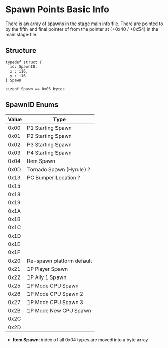 # Spawn Points Basic Info
There is an array of spawns in the stage main info file. There are pointed to by the
fifth and final pointer of from the pointer at (+0x40 / +0x54) in the main stage file.

## Structure
```
typedef struct {
  id: SpawnID,
  x : i16,
  y : i16
} Spawn

sizeof Spawn == 0x06 bytes
```

## SpawnID Enums
| Value | Type  |
|-------|-------|
| 0x00  | P1 Starting Spawn |
| 0x01  | P2 Starting Spawn |
| 0x02  | P3 Starting Spawn |
| 0x03  | P4 Starting Spawn |
| 0x04  | Item Spawn |
| 0x0D  | Tornado Spawn (Hyrule) ?|
| 0x13  | PC Bumper Location ?|
| 0x15  |
| 0x18  |
| 0x19  |
| 0x1A  |
| 0x1B  |
| 0x1C  |
| 0x1D  |
| 0x1E  |
| 0x1F  |
| 0x20  | Re-spawn platform default |
| 0x21  | 1P Player Spawn |
| 0x22  | 1P Ally 1 Spawn |
| 0x25  | 1P Mode CPU Spawn |
| 0x26  | 1P Mode CPU Spawn 2 |
| 0x27  | 1P Mode CPU Spawn 3 |
| 0x2B  | 1P Mode New CPU Spawn |
| 0x2C  |
| 0x2D  |

* **Item Spawn**: index of all 0x04 types are moved into a byte array
